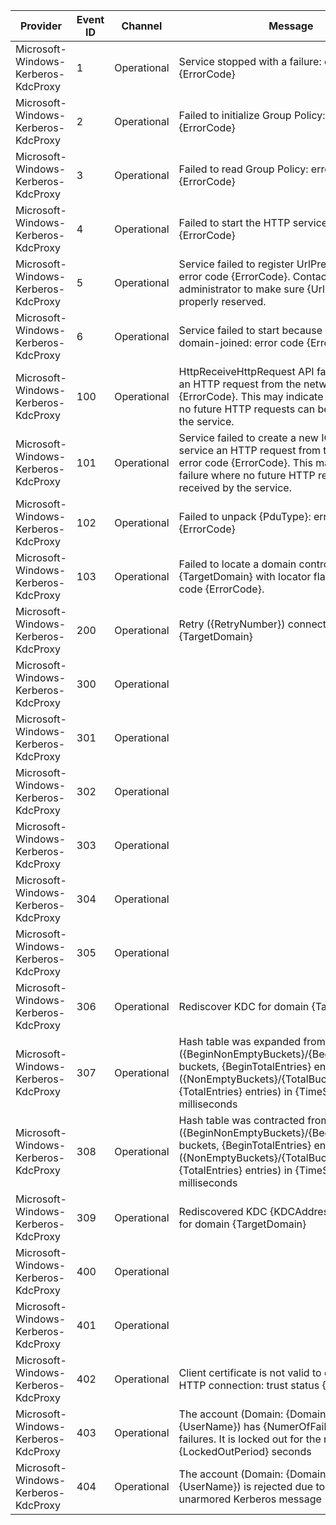 Provider                             |  Event ID  |  Channel      |  Message
-------------------------------------|------------|---------------|--------------------------------------------------------------------------------------------------------------------------------------------------------------------------------------------------------------------
Microsoft-Windows-Kerberos-KdcProxy  |  1         |  Operational  |  Service stopped with a failure: error code {ErrorCode}
Microsoft-Windows-Kerberos-KdcProxy  |  2         |  Operational  |  Failed to initialize Group Policy: error code {ErrorCode}
Microsoft-Windows-Kerberos-KdcProxy  |  3         |  Operational  |  Failed to read Group Policy: error code {ErrorCode}
Microsoft-Windows-Kerberos-KdcProxy  |  4         |  Operational  |  Failed to start the HTTP service: error code {ErrorCode}
Microsoft-Windows-Kerberos-KdcProxy  |  5         |  Operational  |  Service failed to register UrlPrefix {UrlPrefix}: error code {ErrorCode}. Contact your administrator to make sure {UrlPrefix} is properly reserved.
Microsoft-Windows-Kerberos-KdcProxy  |  6         |  Operational  |  Service failed to start because system is not domain-joined: error code {ErrorCode}.
Microsoft-Windows-Kerberos-KdcProxy  |  100       |  Operational  |  HttpReceiveHttpRequest API failed to receive an HTTP request from the network: error code {ErrorCode}. This may indicate a failure where no future HTTP requests can be received by the service.
Microsoft-Windows-Kerberos-KdcProxy  |  101       |  Operational  |  Service failed to create a new IO object to service an HTTP request from the network: error code {ErrorCode}. This may indicate a failure where no future HTTP requests can be received by the service.
Microsoft-Windows-Kerberos-KdcProxy  |  102       |  Operational  |  Failed to unpack {PduType}: error code {ErrorCode}
Microsoft-Windows-Kerberos-KdcProxy  |  103       |  Operational  |  Failed to locate a domain controller in domain {TargetDomain} with locator flags {Flags}: error code {ErrorCode}.
Microsoft-Windows-Kerberos-KdcProxy  |  200       |  Operational  |  Retry ({RetryNumber}) connection to KDC in {TargetDomain}
Microsoft-Windows-Kerberos-KdcProxy  |  300       |  Operational  |
Microsoft-Windows-Kerberos-KdcProxy  |  301       |  Operational  |
Microsoft-Windows-Kerberos-KdcProxy  |  302       |  Operational  |
Microsoft-Windows-Kerberos-KdcProxy  |  303       |  Operational  |
Microsoft-Windows-Kerberos-KdcProxy  |  304       |  Operational  |
Microsoft-Windows-Kerberos-KdcProxy  |  305       |  Operational  |
Microsoft-Windows-Kerberos-KdcProxy  |  306       |  Operational  |  Rediscover KDC for domain {TargetDomain}
Microsoft-Windows-Kerberos-KdcProxy  |  307       |  Operational  |  Hash table was expanded from ({BeginNonEmptyBuckets}/{BeginTotalBuckets} buckets, {BeginTotalEntries} entries) to ({NonEmptyBuckets}/{TotalBuckets} buckets, {TotalEntries} entries) in {TimeSpent} milliseconds
Microsoft-Windows-Kerberos-KdcProxy  |  308       |  Operational  |  Hash table was contracted from ({BeginNonEmptyBuckets}/{BeginTotalBuckets} buckets, {BeginTotalEntries} entries) to ({NonEmptyBuckets}/{TotalBuckets} buckets, {TotalEntries} entries) in {TimeSpent} milliseconds
Microsoft-Windows-Kerberos-KdcProxy  |  309       |  Operational  |  Rediscovered KDC {KDCAddress}({KDCName}) for domain {TargetDomain}
Microsoft-Windows-Kerberos-KdcProxy  |  400       |  Operational  |
Microsoft-Windows-Kerberos-KdcProxy  |  401       |  Operational  |
Microsoft-Windows-Kerberos-KdcProxy  |  402       |  Operational  |  Client certificate is not valid to establish an HTTP connection: trust status {TrustStatus}
Microsoft-Windows-Kerberos-KdcProxy  |  403       |  Operational  |  The account (Domain: {DomainName}, User: {UserName}) has {NumerOfFailures} password failures. It is locked out for the next {LockedOutPeriod} seconds
Microsoft-Windows-Kerberos-KdcProxy  |  404       |  Operational  |  The account (Domain: {DomainName}, User: {UserName}) is rejected due to the usage of an unarmored Kerberos message